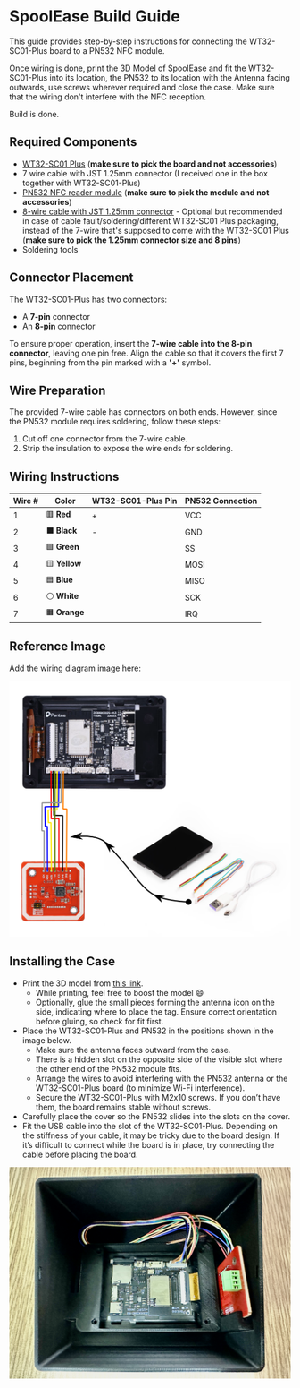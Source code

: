 # SpoolEase Build Guide

This guide provides step-by-step instructions for connecting the WT32-SC01-Plus board to a PN532 NFC module.

Once wiring is done, print the 3D Model of SpoolEase and fit the WT32-SC01-Plus into its location, the PN532 to its location with the Antenna facing outwards, use screws wherever required and close the case. Make sure that the wiring don't interfere with the NFC reception.

Build is done.

## Required Components

- [WT32-SC01 Plus](https://www.aliexpress.com/item/3256805864064800.html) (**make sure to pick the board and not accessories**)
- 7 wire cable with JST 1.25mm connector (I received one in the box together with WT32-SC01-Plus)
- [PN532 NFC reader module](https://www.aliexpress.com/item/3256806852006648.html) (**make sure to pick the module and not accessories**)
- [8-wire cable with JST 1.25mm connector](https://www.aliexpress.com/item/1005007079265201.html) - Optional but recommended in case of cable fault/soldering/different WT32-SC01 Plus packaging, instead of the 7-wire that's supposed to come with the WT32-SC01 Plus (**make sure to pick the 1.25mm connector size and 8 pins**)
- Soldering tools


## Connector Placement

The WT32-SC01-Plus has two connectors:

- A **7-pin** connector
- An **8-pin** connector

To ensure proper operation, insert the **7-wire cable into the 8-pin connector**, leaving one pin free. Align the cable so that it covers the first 7 pins, beginning from the pin marked with a **'+'** symbol.

## Wire Preparation

The provided 7-wire cable has connectors on both ends. However, since the PN532 module requires soldering, follow these steps:

1. Cut off one connector from the 7-wire cable.
2. Strip the insulation to expose the wire ends for soldering.

## Wiring Instructions

| Wire # | Color  | WT32-SC01-Plus Pin | PN532 Connection |
|--------|--------|--------------------|------------------|
| 1      | 🟥 **Red** | +                | VCC              |
| 2      | ⬛ **Black** | -                | GND              |
| 3      | 🟩 **Green** |                 | SS               |
| 4      | 🟨 **Yellow** |                 | MOSI             |
| 5      | 🟦 **Blue** |                 | MISO             |
| 6      | ⚪ **White** |                 | SCK              |
| 7      | 🟧 **Orange** |                 | IRQ              |

## Reference Image

Add the wiring diagram image here:

![WT32-SC01-Plus to PN532 Wiring Diagram](spoolease-wiring.png)

## Installing the Case

- Print the 3D model from [this link](https://makerworld.com/en/models/1138678).  
  - While printing, feel free to boost the model :smile:  
  - Optionally, glue the small pieces forming the antenna icon on the side, indicating where to place the tag. Ensure correct orientation before gluing, so check for fit first.
- Place the WT32-SC01-Plus and PN532 in the positions shown in the image below.  
  - Make sure the antenna faces outward from the case.  
  - There is a hidden slot on the opposite side of the visible slot where the other end of the PN532 module fits.  
  - Arrange the wires to avoid interfering with the PN532 antenna or the WT32-SC01-Plus board (to minimize Wi-Fi interference).  
  - Secure the WT32-SC01-Plus with M2x10 screws. If you don’t have them, the board remains stable without screws.  
- Carefully place the cover so the PN532 slides into the slots on the cover.
- Fit the USB cable into the slot of the WT32-SC01-Plus. Depending on the stiffness of your cable, it may be tricky due to the board design. If it’s difficult to connect while the board is in place, try connecting the cable before placing the board.  

![Components Placement inside Case](components-placement.jpg)
